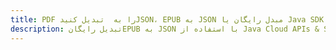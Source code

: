 ---title: PDF را به  تبدیل کنیدJSON، EPUB به JSON مبدل رایگان یا Java SDKdescription: تبدیل رایگانEPUB به JSON با استفاده از Java Cloud APIs & SDK همچنین اسناد PDF را در Cloud ایجاد، ویرایش و رندر کنید.---